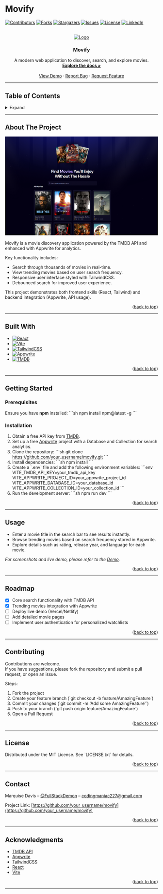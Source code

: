 # Movify

<!-- PROJECT SHIELDS -->
[![Contributors][contributors-shield]][contributors-url]
[![Forks][forks-shield]][forks-url]
[![Stargazers][stars-shield]][stars-url]
[![Issues][issues-shield]][issues-url]
[![License][license-shield]][license-url]
[![LinkedIn][linkedin-shield]][linkedin-url]

<!-- PROJECT LOGO -->
<br />
<div align="center">
  <a href="https://github.com/your_username/movify">
    <img src="images/logo.png" alt="Logo" width="80" height="80">
  </a>

  <h3 align="center">Movify</h3>

  <p align="center">
    A modern web application to discover, search, and explore movies.
    <br />
    <a href="https://github.com/your_username/movify"><strong>Explore the docs »</strong></a>
    <br />
    <br />
    <a href="movify-app-demo.netlify.app">View Demo</a>
    ·
    <a href="https://github.com/your_username/movify/issues">Report Bug</a>
    ·
    <a href="https://github.com/your_username/movify/issues">Request Feature</a>
  </p>
</div>

---

## Table of Contents
<details>
  <summary>Expand</summary>
  <ol>
    <li><a href="#about-the-project">About The Project</a></li>
    <li><a href="#built-with">Built With</a></li>
    <li><a href="#getting-started">Getting Started</a></li>
    <li><a href="#usage">Usage</a></li>
    <li><a href="#roadmap">Roadmap</a></li>
    <li><a href="#contributing">Contributing</a></li>
    <li><a href="#license">License</a></li>
    <li><a href="#contact">Contact</a></li>
    <li><a href="#acknowledgments">Acknowledgments</a></li>
  </ol>
</details>

---

## About The Project

[![Movify Screenshot][product-screenshot]](src/assets/movify-screenshot.png)

Movify is a movie discovery application powered by the TMDB API and enhanced with Appwrite for analytics.  

Key functionality includes:
- Search through thousands of movies in real-time.  
- View trending movies based on user search frequency.  
- Responsive user interface styled with TailwindCSS.  
- Debounced search for improved user experience.  

This project demonstrates both frontend skills (React, Tailwind) and backend integration (Appwrite, API usage).

<p align="right">(<a href="#readme-top">back to top</a>)</p>

---

## Built With

* [![React][React.js]][React-url]
* [![Vite][Vite.js]][Vite-url]
* [![TailwindCSS][Tailwindcss.com]][Tailwindcss-url]
* [![Appwrite][Appwrite.com]][Appwrite-url]
* [![TMDB][TMDB.com]][TMDB-url]

<p align="right">(<a href="#readme-top">back to top</a>)</p>

---

## Getting Started

### Prerequisites
Ensure you have **npm** installed:
\`\`\`sh
npm install npm@latest -g
\`\`\`

### Installation

1. Obtain a free API key from [TMDB](https://www.themoviedb.org/).  
2. Set up a free [Appwrite](https://appwrite.io/) project with a Database and Collection for search analytics.  
3. Clone the repository:
   \`\`\`sh
   git clone https://github.com/your_username/movify.git
   \`\`\`
4. Install dependencies:
   \`\`\`sh
   npm install
   \`\`\`
5. Create a \`.env\` file and add the following environment variables:
   \`\`\`env
   VITE_TMDB_API_KEY=your_tmdb_api_key
   VITE_APPWRITE_PROJECT_ID=your_appwrite_project_id
   VITE_APPWRITE_DATABASE_ID=your_database_id
   VITE_APPWRITE_COLLECTION_ID=your_collection_id
   \`\`\`
6. Run the development server:
   \`\`\`sh
   npm run dev
   \`\`\`

<p align="right">(<a href="#readme-top">back to top</a>)</p>

---

## Usage

- Enter a movie title in the search bar to see results instantly.  
- Browse trending movies based on search frequency stored in Appwrite.  
- Explore details such as rating, release year, and language for each movie.  

_For screenshots and live demo, please refer to the [Demo](movify-app-demo.netlify.app)._

<p align="right">(<a href="#readme-top">back to top</a>)</p>

---

## Roadmap

- [x] Core search functionality with TMDB API  
- [x] Trending movies integration with Appwrite  
- [ ] Deploy live demo (Vercel/Netlify)  
- [ ] Add detailed movie pages  
- [ ] Implement user authentication for personalized watchlists  

<p align="right">(<a href="#readme-top">back to top</a>)</p>

---

## Contributing

Contributions are welcome.  
If you have suggestions, please fork the repository and submit a pull request, or open an issue.  

Steps:
1. Fork the project  
2. Create your feature branch (\`git checkout -b feature/AmazingFeature\`)  
3. Commit your changes (\`git commit -m 'Add some AmazingFeature'\`)  
4. Push to your branch (\`git push origin feature/AmazingFeature\`)  
5. Open a Pull Request  

<p align="right">(<a href="#readme-top">back to top</a>)</p>

---

## License

Distributed under the MIT License. See \`LICENSE.txt\` for details.  

<p align="right">(<a href="#readme-top">back to top</a>)</p>

---

## Contact

Marquise Davis – [@FullStackDemon](https://instagram.com/FullStackDemon) – codingmaniac227@gmail.com  

Project Link: [https://github.com/your_username/movify](https://github.com/your_username/movify)

<p align="right">(<a href="#readme-top">back to top</a>)</p>

---

## Acknowledgments

* [TMDB API](https://www.themoviedb.org/)  
* [Appwrite](https://appwrite.io/)  
* [TailwindCSS](https://tailwindcss.com/)  
* [React](https://react.dev/)  
* [Vite](https://vitejs.dev/)  

<p align="right">(<a href="#readme-top">back to top</a>)</p>

---

<!-- MARKDOWN LINKS & IMAGES -->
[contributors-shield]: https://img.shields.io/github/contributors/your_username/movify.svg?style=for-the-badge
[contributors-url]: https://github.com/your_username/movify/graphs/contributors
[forks-shield]: https://img.shields.io/github/forks/your_username/movify.svg?style=for-the-badge
[forks-url]: https://github.com/your_username/movify/network/members
[stars-shield]: https://img.shields.io/github/stars/your_username/movify.svg?style=for-the-badge
[stars-url]: https://github.com/your_username/movify/stargazers
[issues-shield]: https://img.shields.io/github/issues/your_username/movify.svg?style=for-the-badge
[issues-url]: https://github.com/your_username/movify/issues
[license-shield]: https://img.shields.io/github/license/your_username/movify.svg?style=for-the-badge
[license-url]: https://github.com/your_username/movify/blob/main/LICENSE.txt
[linkedin-shield]: https://img.shields.io/badge/-LinkedIn-black.svg?style=for-the-badge&logo=linkedin&colorB=555
[linkedin-url]: https://www.linkedin.com/in/marquise-davis/
[product-screenshot]: src/assets/movify-screenshot.png
[React.js]: https://img.shields.io/badge/React-20232A?style=for-the-badge&logo=react&logoColor=61DAFB
[React-url]: https://reactjs.org/
[Vite.js]: https://img.shields.io/badge/Vite-646CFF?style=for-the-badge&logo=vite&logoColor=FFD62E
[Vite-url]: https://vitejs.dev/
[Tailwindcss.com]: https://img.shields.io/badge/TailwindCSS-38B2AC?style=for-the-badge&logo=tailwind-css&logoColor=white
[Tailwindcss-url]: https://tailwindcss.com/
[Appwrite.com]: https://img.shields.io/badge/Appwrite-F02E65?style=for-the-badge&logo=appwrite&logoColor=white
[Appwrite-url]: https://appwrite.io/
[TMDB.com]: https://img.shields.io/badge/TMDB-032541?style=for-the-badge&logo=themoviedatabase&logoColor=white
[TMDB-url]: https://www.themoviedb.org/
